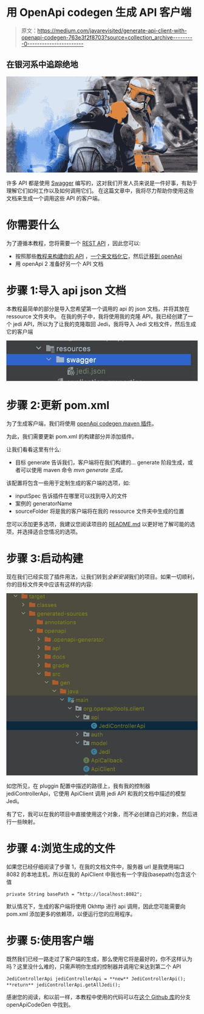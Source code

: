 # 用 OpenApi codegen 生成 API 客户端

> 原文：<https://medium.com/javarevisited/generate-api-client-with-openapi-codegen-763e3f2f8703?source=collection_archive---------0----------------------->

## 在银河系中追踪绝地

![](img/24da2552a978d2b9be750eb22bd191b4.png)

许多 API 都是使用 [Swagger](https://swagger.io/) 编写的，这对我们开发人员来说是一件好事，有助于理解它们如何工作以及如何调用它们。
在这篇文章中，我将尽力帮助你使用这些文档来生成一个调用这些 API 的客户端。

# 你需要什么

为了遵循本教程，您将需要一个 [REST API](/javarevisited/top-5-books-and-courses-to-learn-restful-web-services-in-java-using-spring-mvc-and-spring-boot-79ec4b351d12?source=---------17------------------) ，因此您可以:

*   按照那些[教程来构建你的 API](/javarevisited/building-a-simple-rest-api-with-springboot-3f2e4b123ebb) ，[一个来文档化它](/javarevisited/documenting-your-api-with-swagger-c27a94104135)，然后[迁移到 openApi](/javarevisited/migration-from-swagger-2-to-openapi-3-391f3e97da73)
*   用 openApi 2 准备好另一个 API 文档

# 步骤 1:导入 api json 文档

本教程最简单的部分是导入您希望第一个调用的 api 的 json 文档，并将其放在 ressource 文件夹中。
在我的例子中，我将使用我的克隆 API，我已经创建了一个 jedi API，所以为了让我的克隆取回 Jedi，我将导入 Jedi 文档文件，然后生成它的客户端

![](img/aefac57c9ab535020ba3c1fe1a8f21f8.png)

# 步骤 2:更新 pom.xml

为了生成客户端，我们将使用 [openApi codegen maven 插件](https://github.com/OpenAPITools/openapi-generator)。

为此，我们需要更新 pom.xml 的构建部分并添加插件。

让我们看看这里有什么:

*   目标 generate 告诉我们，客户端将在我们构建的… generate 阶段生成，或者可以使用 maven 命令 *mvn generate 生成。*

该配置将包含一些用于定制生成的客户端的选项，如:

*   inputSpec 告诉插件在哪里可以找到导入的文件
*   案例的 generatorName
*   sourceFolder 将是我的客户端将在我的 ressource 文件夹中生成的位置

您可以添加更多选项，我建议您阅读项目的 [README.md](https://github.com/OpenAPITools/openapi-generator/blob/master/modules/openapi-generator-maven-plugin/README.md) 以更好地了解可能的选项，并选择适合您情况的选项。

# 步骤 3:启动构建

现在我们已经实现了插件用法，让我们转到*全新安装*我们的项目。如果一切顺利，你的目标文件夹中应该有这样的内容:

![](img/aadbf39133e44810dd23165b3ee45c17.png)

如您所见，在 pluggin 配置中描述的路径上，我有我的控制器 jediControllerApi，它使用 ApiClient 调用 jedi API 和我的文档中描述的模型 Jedi。

有了它，我可以在我的项目中直接使用这个对象，而不必创建自己的对象，然后进行一些映射。

# 步骤 4:浏览生成的文件

如果您已经仔细阅读了步骤 1，在我的文档文件中，服务器 url 是我使用端口 8082 的本地主机，所以在我的 ApiClient 中我也有一个字段(basepath)包含这个值

```
private String basePath = “http://localhost:8082";
```

默认情况下，生成的客户端将使用 Okhttp 进行 api 调用，因此您可能需要向 pom.xml 添加更多的依赖项，以便运行您的应用程序。

# 步骤 5:使用客户端

既然我们已经一路走过了客户端的生成，那么使用它将是最好的，你不这样认为吗？这里没什么难的，只需声明你生成的控制器并调用它来达到第二个 API

```
JediControllerApi jediControllerApi = **new** JediControllerApi();
**return** jediControllerApi.getAllJedi();
```

感谢您的阅读，和以前一样，本教程中使用的代码可以在[这个 Github 库](https://github.com/ErwanLT/HumanCloningFacilities)的分支 openApiCodeGen 中找到。